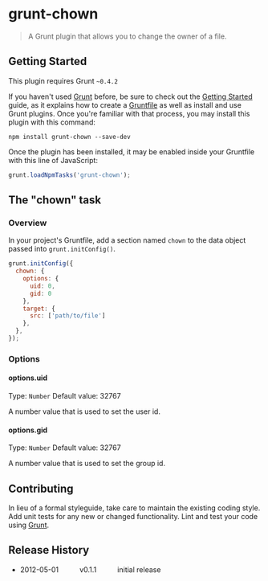 # grunt-chown

> A Grunt plugin that allows you to change the owner of a file.

## Getting Started
This plugin requires Grunt `~0.4.2`

If you haven't used [Grunt](http://gruntjs.com/) before, be sure to check out the [Getting Started](http://gruntjs.com/getting-started) guide, as it explains how to create a [Gruntfile](http://gruntjs.com/sample-gruntfile) as well as install and use Grunt plugins. Once you're familiar with that process, you may install this plugin with this command:

```shell
npm install grunt-chown --save-dev
```

Once the plugin has been installed, it may be enabled inside your Gruntfile with this line of JavaScript:

```js
grunt.loadNpmTasks('grunt-chown');
```

## The "chown" task

### Overview
In your project's Gruntfile, add a section named `chown` to the data object passed into `grunt.initConfig()`.

```js
grunt.initConfig({
  chown: {
    options: {
      uid: 0,
      gid: 0
    },
    target: {
      src: ['path/to/file']
    },
  },
});
```

### Options

#### options.uid
Type: `Number`
Default value: 32767

A number value that is used to set the user id.

#### options.gid
Type: `Number`
Default value: 32767

A number value that is used to set the group id.

## Contributing
In lieu of a formal styleguide, take care to maintain the existing coding style. Add unit tests for any new or changed functionality. Lint and test your code using [Grunt](http://gruntjs.com/).

## Release History
- 2012-05-01   v0.1.1   initial release
